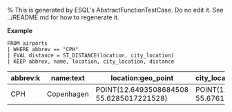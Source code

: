 % This is generated by ESQL's AbstractFunctionTestCase. Do no edit it. See ../README.md for how to regenerate it.

**Example**

```esql
FROM airports
| WHERE abbrev == "CPH"
| EVAL distance = ST_DISTANCE(location, city_location)
| KEEP abbrev, name, location, city_location, distance
```

| abbrev:k | name:text | location:geo_point | city_location:geo_point | distance:d |
| --- | --- | --- | --- | --- |
| CPH | Copenhagen | POINT(12.6493508684508 55.6285017221528) | POINT(12.5683 55.6761) | 7339.573896618216 |


